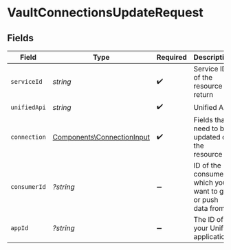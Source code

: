 # VaultConnectionsUpdateRequest


## Fields

| Field                                                                    | Type                                                                     | Required                                                                 | Description                                                              | Example                                                                  |
| ------------------------------------------------------------------------ | ------------------------------------------------------------------------ | ------------------------------------------------------------------------ | ------------------------------------------------------------------------ | ------------------------------------------------------------------------ |
| `serviceId`                                                              | *string*                                                                 | :heavy_check_mark:                                                       | Service ID of the resource to return                                     | pipedrive                                                                |
| `unifiedApi`                                                             | *string*                                                                 | :heavy_check_mark:                                                       | Unified API                                                              | crm                                                                      |
| `connection`                                                             | [Components\ConnectionInput](../../Models/Components/ConnectionInput.md) | :heavy_check_mark:                                                       | Fields that need to be updated on the resource                           |                                                                          |
| `consumerId`                                                             | *?string*                                                                | :heavy_minus_sign:                                                       | ID of the consumer which you want to get or push data from               | test-consumer                                                            |
| `appId`                                                                  | *?string*                                                                | :heavy_minus_sign:                                                       | The ID of your Unify application                                         | dSBdXd2H6Mqwfg0atXHXYcysLJE9qyn1VwBtXHX                                  |